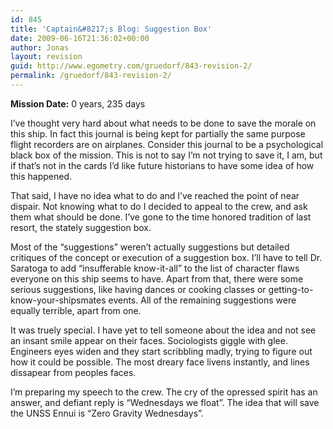 ```yaml
---
id: 845
title: 'Captain&#8217;s Blog: Suggestion Box'
date: 2009-06-16T21:36:02+00:00
author: Jonas
layout: revision
guid: http://www.egometry.com/gruedorf/843-revision-2/
permalink: /gruedorf/843-revision-2/
---
```

**Mission Date:** 0 years, 235 days

I&#8217;ve thought very hard about what needs to be done to save the morale on this ship. In fact this journal is being kept for partially the same purpose flight recorders are on airplanes. Consider this journal to be a psychological black box of the mission. This is not to say I&#8217;m not trying to save it, I am, but if that&#8217;s not in the cards I&#8217;d like future historians to have some idea of how this happened.

That said, I have no idea what to do and I&#8217;ve reached the point of near dispair. Not knowing what to do I decided to appeal to the crew, and ask them what should be done. I&#8217;ve gone to the time honored tradition of last resort, the stately suggestion box.

Most of the &#8220;suggestions&#8221; weren&#8217;t actually suggestions but detailed critiques of the concept or execution of a suggestion box. I&#8217;ll have to tell Dr. Saratoga to add &#8220;insufferable know-it-all&#8221; to the list of character flaws everyone on this ship seems to have. Apart from that, there were some serious suggestions, like having dances or cooking classes or getting-to-know-your-shipsmates events. All of the remaining suggestions were equally terrible, apart from one.

It was truely special. I have yet to tell someone about the idea and not see an insant smile appear on their faces. Sociologists giggle with glee. Engineers eyes widen and they start scribbling madly, trying to figure out how it could be possible. The most dreary face livens instantly, and lines dissapear from peoples faces.

I&#8217;m preparing my speech to the crew. The cry of the opressed spirit has an answer, and defiant reply is &#8220;Wednesdays we float&#8221;. The idea that will save the UNSS Ennui is &#8220;Zero Gravity Wednesdays&#8221;.